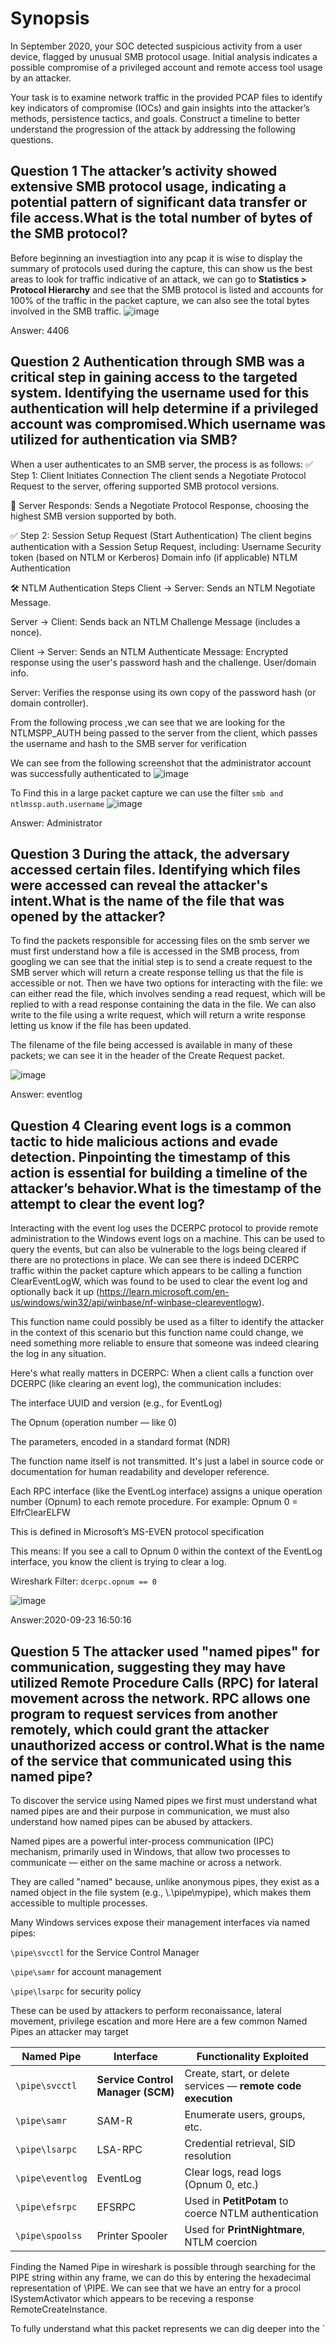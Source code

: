 # Synopsis
In September 2020, your SOC detected suspicious activity from a user device, flagged by unusual SMB protocol usage. Initial analysis indicates a possible compromise of a privileged account and remote access tool usage by an attacker.

Your task is to examine network traffic in the provided PCAP files to identify key indicators of compromise (IOCs) and gain insights into the attacker’s methods, persistence tactics, and goals. Construct a timeline to better understand the progression of the attack by addressing the following questions.


## Question 1 The attacker’s activity showed extensive SMB protocol usage, indicating a potential pattern of significant data transfer or file access.What is the total number of bytes of the SMB protocol?
Before beginning an investiagtion into any pcap it is wise to display the summary of protocols used during the capture, this can show us the best areas to look for traffic indicative of an attack, we can go to **Statistics > Protocol Hierarchy** and see that the SMB
protocol is listed and accounts for 100% of the traffic in the packet capture, we can also see the total bytes involved in the SMB traffic.
![image](https://github.com/user-attachments/assets/8bf9117e-e662-49e3-a825-73713aecc949)

Answer: 4406

## Question 2 Authentication through SMB was a critical step in gaining access to the targeted system. Identifying the username used for this authentication will help determine if a privileged account was compromised.Which username was utilized for authentication via SMB?

When a user authenticates to an SMB server, the process is as follows:
✅ Step 1: Client Initiates Connection
The client sends a Negotiate Protocol Request to the server, offering supported SMB protocol versions.

🔄 Server Responds:
Sends a Negotiate Protocol Response, choosing the highest SMB version supported by both.

✅ Step 2: Session Setup Request (Start Authentication)
The client begins authentication with a Session Setup Request, including:
Username
Security token (based on NTLM or Kerberos)
Domain info (if applicable)
NTLM Authentication

🛠️ NTLM Authentication Steps
Client → Server:
Sends an NTLM Negotiate Message.

Server → Client:
Sends back an NTLM Challenge Message (includes a nonce).

Client → Server:
Sends an NTLM Authenticate Message:
Encrypted response using the user's password hash and the challenge.
User/domain info.

Server:
Verifies the response using its own copy of the password hash (or domain controller).

From the following process ,we can see that we are looking for the NTLMSPP_AUTH being passed to the server from the client, which passes the username and hash to the SMB server for verification

We can see from the following screenshot that the administrator account was successfully authenticated to 
![image](https://github.com/user-attachments/assets/a8d4281e-3c0d-417a-a022-faf71928ec06)

To Find this in a large packet capture we can use the filter `smb and ntlmssp.auth.username` 
![image](https://github.com/user-attachments/assets/ea42006e-2cd2-483e-9f76-56a1b1833b9f)

Answer: Administrator

## Question 3 During the attack, the adversary accessed certain files. Identifying which files were accessed can reveal the attacker's intent.What is the name of the file that was opened by the attacker?
To find the packets responsible for accessing files on the smb server we must first understand how a file is accessed in the SMB process, from googling we can see that the initial step is to send a create request to the SMB server which will return a create response
telling us that the file is accessible or not. Then we have two options for interacting with the file: we can either read the file, which involves sending a read request, which will be replied to with a read response containing the data in the file. We can also
write to the file using a write request, which will return a write response letting us know if the file has been updated.

The filename of the file being accessed is available in many of these packets; we can see it in the header of the Create Request packet.

![image](https://github.com/user-attachments/assets/9809485f-ab0d-4921-8ff4-7af1d62eec2a)

Answer: eventlog

## Question 4 Clearing event logs is a common tactic to hide malicious actions and evade detection. Pinpointing the timestamp of this action is essential for building a timeline of the attacker’s behavior.What is the timestamp of the attempt to clear the event log?

Interacting with the event log uses the DCERPC protocol to provide remote administration to the Windows event logs on a machine. This can be used to query the events, but can also be vulnerable to the logs being cleared if there are no protections in place. We can see there is indeed DCERPC traffic within the packet capture which appears to be calling a function ClearEventLogW, which was found to be used to clear the event log and optionally back it up (https://learn.microsoft.com/en-us/windows/win32/api/winbase/nf-winbase-cleareventlogw). 

This function name could possibly be used as a filter to identify the attacker in the context of this scenario but this function name could change, we need something more reliable to ensure that someone was indeed clearing the log in any situation.

Here's what really matters in DCERPC:
When a client calls a function over DCERPC (like clearing an event log), the communication includes:

The interface UUID and version (e.g., for EventLog)

The Opnum (operation number — like 0)

The parameters, encoded in a standard format (NDR)

The function name itself is not transmitted. It's just a label in source code or documentation for human readability and developer reference.

Each RPC interface (like the EventLog interface) assigns a unique operation number (Opnum) to each remote procedure. For example:
Opnum 0 = ElfrClearELFW

This is defined in Microsoft’s MS-EVEN protocol specification

This means: If you see a call to Opnum 0 within the context of the EventLog interface, you know the client is trying to clear a log.

Wireshark Filter: `dcerpc.opnum == 0`

![image](https://github.com/user-attachments/assets/71e8a620-8cf6-499f-862f-23d36f16f1d0)

Answer:2020-09-23 16:50:16

## Question 5 The attacker used "named pipes" for communication, suggesting they may have utilized Remote Procedure Calls (RPC) for lateral movement across the network. RPC allows one program to request services from another remotely, which could grant the attacker unauthorized access or control.What is the name of the service that communicated using this named pipe?

To discover the service using Named pipes we first must understand what named pipes are and their purpose in communication, we must also understand how named pipes can be abused by attackers.

Named pipes are a powerful inter-process communication (IPC) mechanism, primarily used in Windows, that allow two processes to communicate — either on the same machine or across a network.

They are called "named" because, unlike anonymous pipes, they exist as a named object in the file system (e.g., \\.\pipe\mypipe), which makes them accessible to multiple processes.

Many Windows services expose their management interfaces via named pipes:

`\pipe\svcctl` for the Service Control Manager

`\pipe\samr` for account management

`\pipe\lsarpc` for security policy

These can be used by attackers to perform reconaissance, lateral movement, privilege escation and more
Here are a few common Named Pipes an attacker may target

| Named Pipe       | Interface                         | Functionality Exploited                                       |
| ---------------- | --------------------------------- | ------------------------------------------------------------- |
| `\pipe\svcctl`   | **Service Control Manager (SCM)** | Create, start, or delete services — **remote code execution** |
| `\pipe\samr`     | SAM-R                             | Enumerate users, groups, etc.                                 |
| `\pipe\lsarpc`   | LSA-RPC                           | Credential retrieval, SID resolution                          |
| `\pipe\eventlog` | EventLog                          | Clear logs, read logs (Opnum 0, etc.)                         |
| `\pipe\efsrpc`   | EFSRPC                            | Used in **PetitPotam** to coerce NTLM authentication          |
| `\pipe\spoolss`  | Printer Spooler                   | Used for **PrintNightmare**, NTLM coercion                    |

Finding the Named Pipe in wireshark is possible through searching for the PIPE string within any frame, we can do this by entering the hexadecimal representation
of \PIPE. We can see that we have an entry for a procol ISystemActivator which appears to be receving a response RemoteCreateInstance.

To fully understand what this packet represents we can dig deeper into the `





